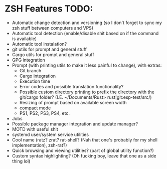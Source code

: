 # ZSH Features TODO:

- Automatic change detection and versioning (so I don't forget to sync my zsh stuff between computers and VPS)
- Automatic tool detection (enable/disable shit based on if the command is available)
- Automatic tool instalation?
- git utils for prompt and general stuff
- Cargo utils for prompt and general stuff
- GPG integration
- Prompt (with printing utils to make it less painful to change), with extras:
    - Git branch
    - Cargo integration
    - Execution time
    - Error codes and possible translation functionality?
    - Possible custom directory printing to prefix the directory with the git/cargo folder?
    (I.E. ~/Documents/Rust> rust|git:esp-test/src/)
    - Resizing of prompt based on available screen width
    - compact mode
    - PS1, PS2, PS3, PS4, etc.
- Jobs
- Possible package manager integration and update manager?
- MOTD with useful shit
- systemd user/system service utilities
- Cool name (ratz? zrat? rat-shell? (Nah that one's probably for my shell implementation), zsh-rat?)
- Quick browsing and viewing utilities? (part of global utility function?)
- Custom syntax highlighting? (Oh fucking boy, leave that one as a side thing lol)
